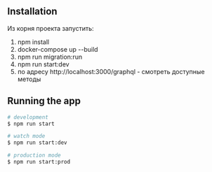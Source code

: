 ## Installation

Из корня проекта запустить:
1. npm install
2. docker-compose up --build 
3. npm run migration:run
4. npm run start:dev
5. по адресу http://localhost:3000/graphql - смотреть доступные методы

## Running the app

```bash
# development
$ npm run start

# watch mode
$ npm run start:dev

# production mode
$ npm run start:prod
```